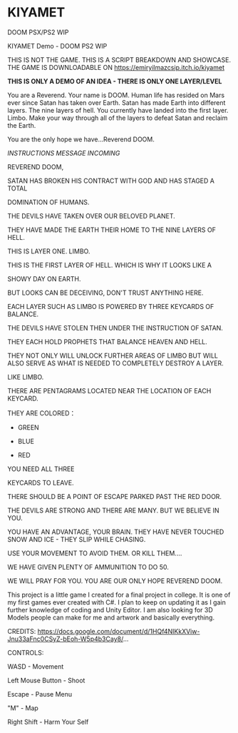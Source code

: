 # KIYAMET
DOOM PSX/PS2 WIP

KIYAMET Demo - DOOM PS2 WIP


THIS IS NOT THE GAME. THIS IS A SCRIPT BREAKDOWN AND SHOWCASE.
THE GAME IS DOWNLOADABLE ON https://emiryilmazcsip.itch.io/kiyamet

**THIS IS ONLY A DEMO OF AN IDEA - THERE IS ONLY ONE LAYER/LEVEL**

You are a Reverend. Your name is DOOM. Human life has resided on Mars ever since Satan has taken over Earth. Satan has made Earth into different layers. The nine layers of hell. You currently have landed into the first layer. Limbo. Make your way through all of the layers to defeat Satan and reclaim the Earth.

You are the only hope we have...Reverend DOOM.



*INSTRUCTIONS MESSAGE INCOMING*

REVEREND DOOM,

SATAN HAS BROKEN HIS CONTRACT WITH GOD AND HAS STAGED A TOTAL

DOMINATION OF HUMANS.

THE DEVILS HAVE TAKEN OVER OUR BELOVED PLANET.

THEY HAVE MADE THE EARTH THEIR HOME TO THE NINE LAYERS OF HELL.

THIS IS LAYER ONE. LIMBO.

THIS IS THE FIRST LAYER OF HELL. WHICH IS WHY IT LOOKS LIKE A

SHOWY DAY ON EARTH.

BUT LOOKS CAN BE DECEIVING, DON'T TRUST ANYTHING HERE.

EACH LAYER SUCH AS LIMBO IS POWERED BY THREE KEYCARDS OF BALANCE.

THE DEVILS HAVE STOLEN THEN UNDER THE INSTRUCTION OF SATAN.

THEY EACH HOLD PROPHETS THAT BALANCE HEAVEN AND HELL.

THEY NOT ONLY WILL UNLOCK FURTHER AREAS OF LIMBO BUT WILL ALSO SERVE AS WHAT IS NEEDED TO COMPLETELY DESTROY A LAYER.

LIKE LIMBO.

THERE ARE PENTAGRAMS LOCATED NEAR THE LOCATION OF EACH KEYCARD.

THEY ARE COLORED：

- GREEN

- BLUE 

- RED

YOU NEED ALL THREE

KEYCARDS TO LEAVE. 

THERE SHOULD BE A POINT OF ESCAPE PARKED PAST THE RED DOOR.

THE DEVILS ARE STRONG AND THERE ARE MANY. BUT WE BELIEVE IN YOU.

YOU HAVE AN ADVANTAGE, YOUR BRAIN. THEY HAVE NEVER TOUCHED SNOW AND ICE - THEY SLIP WHILE CHASING.

USE YOUR MOVEMENT TO AVOID THEM. OR KILL THEM....

WE HAVE GIVEN PLENTY OF AMMUNITION TO DO 50.

WE WILL PRAY FOR YOU. YOU ARE OUR ONLY HOPE REVEREND DOOM.



This project is a little game I created for a final project in college. It is one of my first games ever created with C#. I plan to keep on updating it as I gain further knowledge of coding and Unity Editor. I am also looking for 3D Models people can make for me and artwork and basically everything.

CREDITS:  https://docs.google.com/document/d/1HQf4NIKkXViw-Jnu33aFnc0CSyZ-bEoh-W5p4b3Cay8/... 



CONTROLS:

WASD - Movement

Left Mouse Button - Shoot

Escape - Pause Menu

"M" - Map

Right Shift - Harm Your Self
